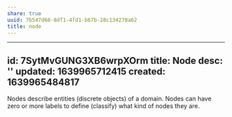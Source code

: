 ```yaml
---
share: true
uuid: 7b547d68-8df1-4fd1-b67b-28c134270a62
title: node
---
```

---
id: 7SytMvGUNG3XB6wrpXOrm
title: Node
desc: ''
updated: 1639965712415
created: 1639965484817
---

Nodes describe entities (discrete objects) of a domain.
Nodes can have zero or more labels to define (classify) what kind of nodes they are.